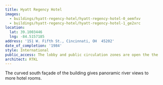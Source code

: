 ```yaml
---
title: Hyatt Regency Hotel
images:
  - buildings/hyatt-regency-hotel/hyatt-regency-hotel-0_oemfxv
  - buildings/hyatt-regency-hotel/hyatt-regency-hotel-1_ge2xrc
location:
  lat: 39.1003446
  lng: -84.5157185
address: '151 W. Fifth St., Cincinnati, OH  45202'
date_of_completion: '1984'
style: International
public_access: The lobby and public circulation zones are open the the public.
architect: RTKL
---
```


The curved south façade of the building gives panoramic river views to more hotel rooms.
